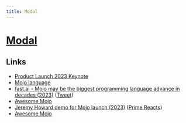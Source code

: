 ```yaml
---
title: Modal
---
```


# [Modal](https://modal.com/)

## Links

- [Product Launch 2023 Keynote](https://www.youtube.com/watch?v=-3Kf2ZZU-dg)
- [Mojo language](https://github.com/modularml/mojo)
- [fast.ai - Mojo may be the biggest programming language advance in decades (2023)](https://www.fast.ai/posts/2023-05-03-mojo-launch.html) ([Tweet](https://twitter.com/jeremyphoward/status/1653924474536984577))
- [Awesome Mojo](https://github.com/feep/awesome-mojo)
- [Jeremy Howard demo for Mojo launch (2023)](https://www.youtube.com/watch?v=6GvB5lZJqcE) ([Prime Reacts](https://www.youtube.com/watch?v=RZhTC33lStQ))
- [Awesome Mojo](https://github.com/relatedcode/awesome-mojo)
